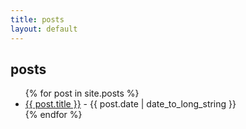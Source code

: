```yaml
---
title: posts
layout: default
---
```


## posts

<ul>
  {% for post in site.posts %}
    <li><a href="{{ post.url }}">{{ post.title }}</a> - {{ post.date | date_to_long_string }}</li>
  {% endfor %}
</ul>
